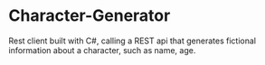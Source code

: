 # Character-Generator
Rest client built with C#, calling a REST api that generates fictional information about a character, such as name, age.

